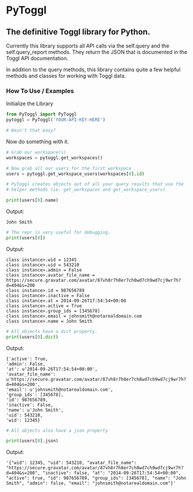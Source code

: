 PyToggl
=======

The definitive Toggl library for Python.
-------

Currently this library supports all API calls via the self.query and the self.query_report methods. They return the JSON that is documented in the Toggl API documentation.

In addition to the query methods, this library contains quite a few helpful methods and classes for working with Toggl data.

### How To Use / Examples

Initialize the Library
```python
from PyToggl import PyToggl
pytoggl = PyToggl('YOUR-API-KEY-HERE')

# Wasn't that easy?
```

Now do something with it.
```python
# Grab our workspace(s)
workspaces = pytoggl.get_workspaces()

# Now grab all our users for the first workspace
users = pytoggl.get_workspace_users(workspaces[0].id)

# PyToggl creates objects out of all your query results that use the
# helper methods (ie. get_workspaces and get_workspace_users)

print(users[0].name)
```

Output:
```
John Smith
```

```python
# The repr is very useful for debugging.
print(users[0])
```

Output:
```
class instance>.wid = 12345
class instance>.uid = 543210
class instance>.admin = False
class instance>.avatar_file_name = https://secure.gravatar.com/avatar/87vh8r7h8er7ch8wd7ch9wd7cj9wr7h?d=404&s=200
class instance>.id = 987656789
class instance>.inactive = False
class instance>.at = 2014-09-26T17:54:54+00:00
class instance>.active = True
class instance>.group_ids = [345678]
class instance>.email = johnsmith@notarealdomain.com
class instance>.name = John Smith
```

```python
# All objects have a dict property.
print(users[0].dict)
```

Output:
```
{'active': True,
'admin': False,
'at': u'2014-09-26T17:54:54+00:00',
'avatar_file_name': u'https://secure.gravatar.com/avatar/87vh8r7h8er7ch8wd7ch9wd7cj9wr7h?d=404&s=200',
'email': u'johnsmith@notarealdomain.com',
'group_ids': [345678],
'id': 987656789,
'inactive': False,
'name': u'John Smith',
'uid': 543210,
'wid': 12345}
```

```python
# All objects also have a json property

print(users[0].json)
```

Output:
```
'{"wid": 12345, "uid": 543210, "avatar_file_name": "https://secure.gravatar.com/avatar/87vh8r7h8er7ch8wd7ch9wd7cj9wr7h?d=404&s=200", "inactive": false, "at": "2014-09-26T17:54:54+00:00", "active": true, "id": 987656789, "group_ids": [345678], "name": "John Smith", "admin": false, "email": "johnsmith@notarealdomain.com"}'
```
